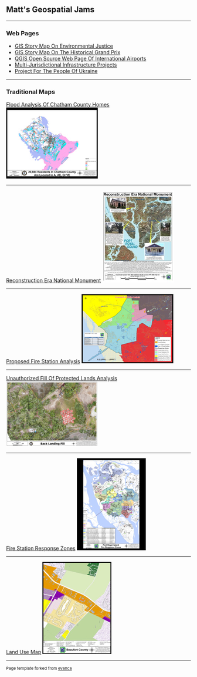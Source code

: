 ## Matt's Geospatial Jams

---

### Web Pages 

- [GIS Story Map On Environmental Justice](https://storymaps.arcgis.com/stories/71792d68234f4f00982a97158a12d2a9)
- [GIS Story Map On The Historical Grand Prix](https://storymaps.arcgis.com/stories/b1fca75c63e944f8979bdfc74952f26a)
- [QGIS Open Source Web Page Of International Airports](https://ogeecheedigitaldataservices.s3.amazonaws.com/qgis2web_2022_02_23-15_25_52_075139/index.html#2/22.1/-12.7/)
- [Multi-Jurisdictional Infrastructure Projects](https://storymaps.arcgis.com/stories/8fce016e3ccb4980b0d726af2a71f99a)
- [Project For The People Of Ukraine](https://ogeecheedigitaldataservices.s3.amazonaws.com/qgis2web_2022_03_07-12_31_33_069146/index.html)

---

### Traditional Maps

[Flood Analysis Of Chatham County Homes](/pdf/FloodZoneHouseholdRequest.pdf)
<img src="images/FloodZoneHouseholdRequest1646055826.jpg?raw=true"/>

---

[Reconstruction Era National Monument](/images/ReconstructionEraNationalMonument.jpg)
<img src="images/ReconstructionEraNationalMonument1646056537.jpg?raw=true"/>

---

[Proposed Fire Station Analysis](/pdf/BeaufortFDNewStation.pdf)
<img src="images/BeaufortFDNewStation1646073262.jpg?raw=true"/>

---
[Unauthorized Fill Of Protected Lands Analysis](/pdf/SouthHarbor.pdf)
<img src="images/SouthHarbor1646056836.jpg?raw=true"/>

---

[Fire Station Response Zones](/pdf/NewFireResponseAreaMap05JAN18.pdf)
<img src="images/NewFireResponseAreaMap05JAN181646057493.jpg?raw=true"/>

---

[Land Use Map](/pdf/JohnsonDavis.pdf)
<img src="images/JohnsonDavis1646057578.jpg?raw=true"/>

---
<p style="font-size:11px">Page template forked from <a href="https://github.com/evanca/quick-portfolio">evanca</a></p>
<!-- Remove above link if you don't want to attibute -->
